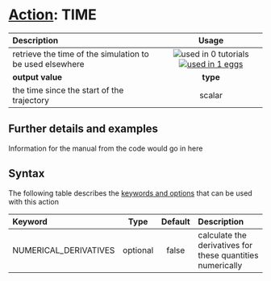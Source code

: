 # [Action](actions.md): TIME

| Description    | Usage |
|:--------|:--------:|
| retrieve the time of the simulation to be used elsewhere | ![used in 0 tutorials](https://img.shields.io/badge/tutorials-0-red.svg)[![used in 1 eggs](https://img.shields.io/badge/nest-1-green.svg)](https://www.plumed-nest.org/browse.html?search=TIME)|
 | **output value** | **type** |
| the time since the start of the trajectory | scalar |

## Further details and examples 
Information for the manual from the code would go in here 
## Syntax 
The following table describes the [keywords and options](parsing.md) that can be used with this action 

| Keyword | Type | Default | Description |
|:-------|:----:|:-------:|:-----------|
| NUMERICAL_DERIVATIVES | optional | false |  calculate the derivatives for these quantities numerically |
